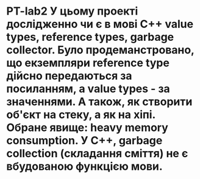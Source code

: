 # PT-lab2 У цьому проекті дослідженно чи є в мові C++ value types, reference types, garbage collector. Було продеманстровано, що екземпляри reference type дійсно передаються за посиланням, а value types - за значеннями. А також, як створити об'єкт на стеку, а як на хіпі. Обране явище: heavy memory consumption. У C++, garbage collection (складання сміття) не є вбудованою функцією мови.
